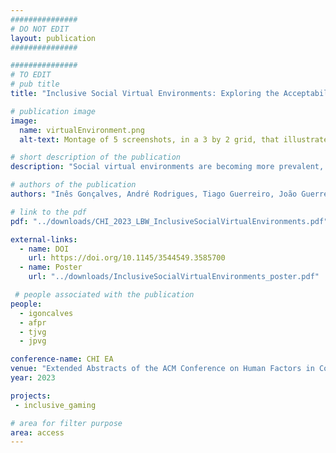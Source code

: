 ```yaml
---
###############
# DO NOT EDIT
layout: publication
###############

###############
# TO EDIT
# pub title
title: "Inclusive Social Virtual Environments: Exploring the Acceptability of Different Navigation and Awareness Techniques"

# publication image
image:
  name: virtualEnvironment.png
  alt-text: Montage of 5 screenshots, in a 3 by 2 grid, that illustrate our 2D virtual environment. The image on the upper left corner depicts a group of 4 avatars having a conversation, followed by an image that shows an interaction between 2 avatars, where the user's avatar is receiving audio notifcations with the name of the passerby. The third image from the top depicts the environment of the "Teleport" and "Auto-Walk" scenarios, where the user has access to 4 buttons disposed vertically on the top left, which indicates that there are 4 groups in the environment - Group 1, Group 2, Group 3 and Group 4. Here, the user is accessing group 1, which is shown in a popup screen next to the buttons, having "Group 1" as a title, followed by the names of the 5 participants of that group, a button to hear a conversation preview, and another button to be automatically transported to that group. In the lower-left corner, there is an image with the total view of the room. It is a large rectangular space, with a small adjacent rectangle on the upper left corner of the room. The room is bordered by walls and trees, and it is composed by 2 groups of 3 avatars, 2 groups of 5 avatars, 2 individual avatars, and the main avatar - controlled by the user. The last image illustrates the user's avatar being guided by another avatar toward a group of 3 participants. # provide a short description for the image #a11y

# short description of the publication
description: "Social virtual environments are becoming more prevalent, replicating and sometimes replacing real-world interactions. Nowadays, such environments are not accessible and end up excluding blind people, due to their strong visual components. In this study, we designed and explored multiple navigation and feedback techniques assessing social acceptability, ease of use, and efficiency. We developed a virtual environment composed of six scenarios to analyze different navigation methods (Free Exploration, Teleport, Auto-Walk, and Co-Pilot) and awareness cues in group conversations (Audio Cues While In-Group Footsteps and In-Group Teleport), and conducted a user study with 8 blind and 8 sighted participants. Our results indicate that participants tend to privilege autonomy and room awareness over efficiency and navigation ease and disapprove of intrusive actions that may jeopardize privacy."

# authors of the publication
authors: "Inês Gonçalves, André Rodrigues, Tiago Guerreiro, João Guerreiro"

# link to the pdf
pdf: "../downloads/CHI_2023_LBW_InclusiveSocialVirtualEnvironments.pdf"

external-links:
  - name: DOI
    url: https://doi.org/10.1145/3544549.3585700
  - name: Poster
    url: "../downloads/InclusiveSocialVirtualEnvironments_poster.pdf"

 # people associated with the publication
people:
  - igoncalves
  - afpr
  - tjvg
  - jpvg

conference-name: CHI EA
venue: "Extended Abstracts of the ACM Conference on Human Factors in Computing Systems, April, 2023"
year: 2023

projects:
 - inclusive_gaming

# area for filter purpose
area: access
---
```

